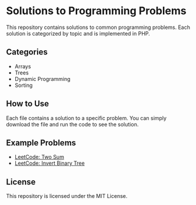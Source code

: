 # Solutions to Programming Problems

This repository contains solutions to common programming problems. Each solution is categorized by topic and is implemented in PHP.

## Categories
- Arrays
- Trees
- Dynamic Programming
- Sorting

## How to Use
Each file contains a solution to a specific problem. You can simply download the file and run the code to see the solution.

## Example Problems
- [LeetCode: Two Sum](https://leetcode.com/problems/two-sum/)
- [LeetCode: Invert Binary Tree](https://leetcode.com/problems/invert-binary-tree/)

## License
This repository is licensed under the MIT License.
